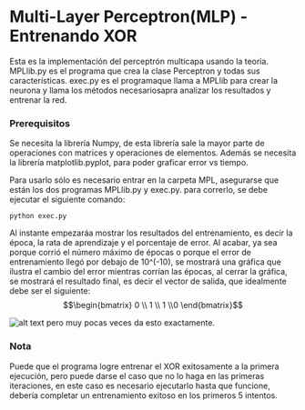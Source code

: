 # Multi-Layer Perceptron(MLP) - Entrenando XOR
Esta es la implementación del perceptrón multicapa usando la teoría. 
MPLlib.py es el programa que crea la clase Perceptron y todas sus características.
exec.py es el programaque llama a MPLlib para crear la neurona y llama los métodos necesariosapra analizar los resultados y entrenar la red.

### Prerequisitos
Se necesita la librería Numpy, de esta librería sale la mayor parte de operaciones con matrices y operaciones de elementos. Además se necesita la librería matplotlib.pyplot, para poder graficar error vs tiempo.

Para usarlo sólo es necesario entrar en la carpeta MPL, asegurarse que están los dos programas MPLlib.py y exec.py.
para correrlo, se debe ejecutar el siguiente comando:
```
python exec.py
```
Al instante empezaráa mostrar los resultados del entrenamiento, es decir la época, la rata de aprendizaje y el porcentaje de error.
Al acabar, ya sea porque corrió el número máximo de épocas o porque el error de entrenamiento llegó por debajo de 10^(-10), se mostrará una gráfica que ilustra el cambio del error mientras corrían las épocas, al cerrar la gráfica, se mostrará el resultado final, es decir el vector de salida, que idealmente debe ser el siguiente:
$$\begin{bmatrix} 0  \\ 1 \\ 1 \\0 \end{bmatrix}$$

![alt text](MLP/y-resultado.png)
pero muy pocas veces da esto exactamente.
### Nota
Puede que el programa logre entrenar el XOR exitosamente a la primera ejecución, pero puede darse el caso que no lo haga en las primeras iteraciones, en este caso es necesario ejecutarlo hasta que funcione, debería completar un entrenamiento exitoso en los primeros 5 intentos.
